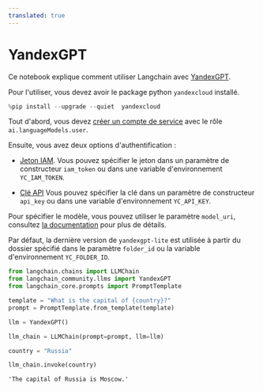 ```yaml
---
translated: true
---
```


# YandexGPT

Ce notebook explique comment utiliser Langchain avec [YandexGPT](https://cloud.yandex.com/en/services/yandexgpt).

Pour l'utiliser, vous devez avoir le package python `yandexcloud` installé.

```python
%pip install --upgrade --quiet  yandexcloud
```

Tout d'abord, vous devez [créer un compte de service](https://cloud.yandex.com/en/docs/iam/operations/sa/create) avec le rôle `ai.languageModels.user`.

Ensuite, vous avez deux options d'authentification :
- [Jeton IAM](https://cloud.yandex.com/en/docs/iam/operations/iam-token/create-for-sa).
    Vous pouvez spécifier le jeton dans un paramètre de constructeur `iam_token` ou dans une variable d'environnement `YC_IAM_TOKEN`.

- [Clé API](https://cloud.yandex.com/en/docs/iam/operations/api-key/create)
    Vous pouvez spécifier la clé dans un paramètre de constructeur `api_key` ou dans une variable d'environnement `YC_API_KEY`.

Pour spécifier le modèle, vous pouvez utiliser le paramètre `model_uri`, consultez [la documentation](https://cloud.yandex.com/en/docs/yandexgpt/concepts/models#yandexgpt-generation) pour plus de détails.

Par défaut, la dernière version de `yandexgpt-lite` est utilisée à partir du dossier spécifié dans le paramètre `folder_id` ou la variable d'environnement `YC_FOLDER_ID`.

```python
from langchain.chains import LLMChain
from langchain_community.llms import YandexGPT
from langchain_core.prompts import PromptTemplate
```

```python
template = "What is the capital of {country}?"
prompt = PromptTemplate.from_template(template)
```

```python
llm = YandexGPT()
```

```python
llm_chain = LLMChain(prompt=prompt, llm=llm)
```

```python
country = "Russia"

llm_chain.invoke(country)
```

```output
'The capital of Russia is Moscow.'
```
